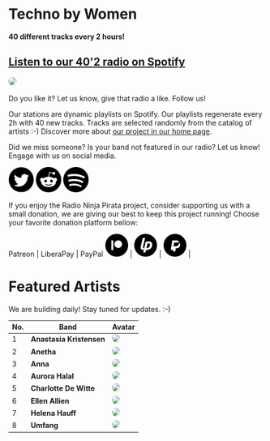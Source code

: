 # Techno by Women

**40 different tracks every 2 hours!**


## [Listen to our 40'2 radio on Spotify](https://open.spotify.com/playlist/0tLZbuMt8NUXyNYR4NVkrJ?si=lUqmwIFRR2KJss1PmQUt-A)

<a href="https://open.spotify.com/playlist/0tLZbuMt8NUXyNYR4NVkrJ?si=lUqmwIFRR2KJss1PmQUt-A" target="_blank"><img src="https://mosaic.scdn.co/640/ab67616d0000b27365a2ef052cb013b00d7efa18ab67616d0000b27372758fd4a12431c04d7c1e10ab67616d0000b273cea5d9ca40af775f0d25f901ab67616d0000b273d1c39badb8a7e6e980f01528" height="300" width="auto" style="border-radius:50%"></a>

Do you like it? Let us know, give that radio a like. Follow us!


Our stations are dynamic playlists on Spotify. Our playlists regenerate every 2h with 40 new tracks. Tracks are selected randomly from the catalog of artists :-) Discover more about [our project in our home page](https://radioninjapirata.github.io).

Did we miss someone? Is your band not featured in our radio? Let us know! Engage with us on social media.

<p>
    <a href="https://twitter.com/RNinjaPirata" target="_blank"><img src="assets/twitter_button.png" alt="twitter" height="50" width="50" /></a>
    <a href="https://www.reddit.com/r/RadioNinjaPirata/" target="_blank"><img src="assets/reddit_button.png" alt="reddit" height="50" width="50" /></a>
    <a href="https://open.spotify.com/user/pagbz485dhfowwiza5wc9cwh8?si=XVuH5a3NQ8Ohft-yPC5XBA" target="_blank"><img src="assets/spotify_button.png" alt="spotify" height="50" width="50" /></a>
</p>


If you enjoy the Radio Ninja Pirata project, consider supporting us with a small donation, we are giving our best to keep this project running! Choose your favorite donation platform bellow:

 Patreon | LiberaPay | PayPal
<a href="https://www.patreon.com/radioninjapirata" target="_blank"><img src="assets/patreon_black_logo_500x500.png" alt="patreon" height="45" width="45" /></a> | <a href="https://liberapay.com/RadioNinjaPirata/donate" target="_blank"><img src="assets/liberapay_logo_500x500.png" alt="liberapay" height="45" width="45" /></a> | <a href="https://www.paypal.com/cgi-bin/webscr?cmd=_s-xclick&hosted_button_id=TWGZ3KKDLEDUE&source=url" target="_blank"><img src="assets/paypal_black_logo_500x500.png" alt="paypal" height="45" width="45" /></a> |


# Featured Artists

We are building daily! Stay tuned for updates. :-)

No. | Band | Avatar
--- | ---- | ------
1 | **Anastasia Kristensen** | <a href="https://open.spotify.com/artist/3cK7x3KOVZFqHKRTZOtwgd?si=Ir8dxSFPRfSNJg_oO2Szfw" target="_blank"><img src="https://i.scdn.co/image/c5e8c1af92fa9b2a4a8fde0a40847c32b091c21d" height="100" width="auto" style="border-radius:50%"></a>
2 | **Anetha** | <a href="https://open.spotify.com/artist/7sJ3ngSMvvXGdVLnODPqXa?si=vqJeARmCTfGHaROe3HLZgw" target="_blank"><img src="https://i.scdn.co/image/047f4ca861386862d8df20a376728116189d419f" height="100" width="auto" style="border-radius:50%"></a>
3 | **Anna** | <a href="https://open.spotify.com/artist/3wkaDi2HJV3eCaBJ4iH6om?si=gy9aRspaSki7Z4gkIzUtAw" target="_blank"><img src="https://i.scdn.co/image/91d8f769233193d30d460b9253c0e0adc3f82370" height="100" width="auto" style="border-radius:50%"></a>
4 | **Aurora Halal** | <a href="https://open.spotify.com/artist/4I8qgsaz4mQa9ICeCPibIF?si=EVD27v4OTIO-PT9uttxxDw" target="_blank"><img src="https://i.scdn.co/image/3ebb5c56e7e0b0c8fca5b3ca2b3f607ad3ef5d14" height="100" width="auto" style="border-radius:50%"></a>
5 | **Charlotte De Witte** | <a href="https://open.spotify.com/artist/1lJhME1ZpzsEa5M0wW6Mso?si=lngxp0BhQASOaKentfkuQw" target="_blank"><img src="https://i.scdn.co/image/49f6e21a2d8e38fd1438ad0f3bac9aad6bbcf796" height="100" width="auto" style="border-radius:50%"></a>
6 | **Ellen Allien** | <a href="https://open.spotify.com/artist/5lsC3H1vh9YSRQckyGv0Up?si=9LSaLjtfSt62O8EaRSJn-g" target="_blank"><img src="https://i.scdn.co/image/9c7e2f937be50c3c4ca96c41ef04792ce356f188" height="100" width="auto" style="border-radius:50%"></a>
7 | **Helena Hauff** | <a href="https://open.spotify.com/artist/1JcefSOP7bcWEluL0iEIaN?si=HkmAaRG0Ska5k5AO_yKvRA" target="_blank"><img src="https://i.scdn.co/image/2eda2ab230caad70c0519e7093c06db32c90edd4" height="100" width="auto" style="border-radius:50%"></a>
8 | **Umfang** | <a href="https://open.spotify.com/artist/1Tf0PpDLg4A8m7aidHGRG3?si=gk2VqEdjT6-sYoAGyvNS_A" target="_blank"><img src="https://i.scdn.co/image/2a39a168a021a641f82fb9f3d57bdaafb01526c8" height="100" width="auto" style="border-radius:50%"></a>